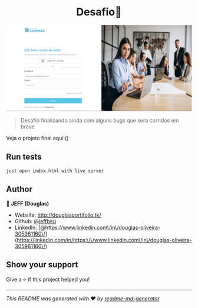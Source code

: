 <h1 align="center">Desafio👋</h1>
<p>
  <a href="#" target="_blank">
    <img alt="License: ISC" src="images/Screenshot_1.png" />
  </a>
</p>

> Desafio finalizando ainda com alguns bugs que sera corridos em breve 

Veja o projeto final aqui:()

## Run tests

```sh
just open index.html with live server
```


## Author

👤 **JEFF (Douglas)**

* Website: http://douglasportifolio.tk/
* Github: [@jeffbeu](https://github.com/jeffbeu)
* LinkedIn: [@https:\/\/www.linkedin.com\/in\/douglas-oliveira-305961160\/](https://linkedin.com/in/https:\/\/www.linkedin.com\/in\/douglas-oliveira-305961160\/)

## Show your support

Give a ⭐️ if this project helped you!

***
_This README was generated with ❤️ by [readme-md-generator](https://github.com/kefranabg/readme-md-generator)_
